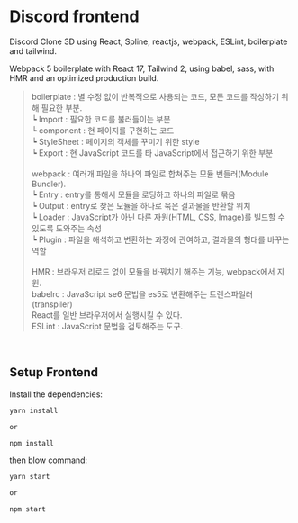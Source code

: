 # Discord frontend
Discord Clone 3D using React, Spline, reactjs, webpack, ESLint, boilerplate and tailwind.

Webpack 5 boilerplate with React 17, Tailwind 2, using babel, sass, with HMR and an optimized production build.

>boilerplate : 별 수정 없이 반복적으로 사용되는 코드, 모든 코드를 작성하기 위해 필요한 부분.<br/>
 ┕ Import : 필요한 코드를 불러들이는 부분<br/>
 ┕ component : 현 페이지를 구현하는 코드<br/>
 ┕ StyleSheet : 페이지의 객체를 꾸미기 위한 style<br/>
 ┕ Export : 현 JavaScript 코드를 타 JavaScript에서 접근하기 위한 부분<br/><br/>
webpack : 여러개 파일을 하나의 파일로 합쳐주는 모듈 번들러(Module Bundler).<br/>
 ┕ Entry : entry를 통해서 모듈을 로딩하고 하나의 파일로 묶음<br/>
 ┕ Output : entry로 찾은 모듈을 하나로 묶은 결과물을 반환할 위치<br/>
 ┕ Loader : JavaScript가 아닌 다른 자원(HTML, CSS, Image)를 빌드할 수 있도록 도와주는 속성<br/>
 ┕ Plugin : 파일을 해석하고 변환하는 과정에 관여하고, 결과물의 형태를 바꾸는 역할<br/><br/>
HMR : 브라우저 리로드 없이 모듈을 바꿔치기 해주는 기능, webpack에서 지원.<br/>
babelrc : JavaScript se6 문법을 es5로 변환해주는 트렌스파일러(transpiler)<br/>
          React를 일반 브라우저에서 실행시킬 수 있다.<br/>
ESLint : JavaScript 문법을 검토해주는 도구.

<br/>

## Setup Frontend

Install the dependencies:

```bash
yarn install

or

npm install
```

then blow command:
```bash
yarn start

or

npm start
```
